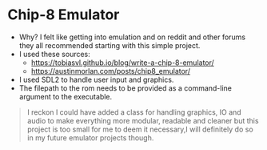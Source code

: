 # Chip-8 Emulator
  - Why? I felt like getting into emulation and on reddit and other forums they all recommended starting with this simple project.
  - I used these sources:
    *  https://tobiasvl.github.io/blog/write-a-chip-8-emulator/
    *  https://austinmorlan.com/posts/chip8_emulator/
  - I used SDL2 to handle user input and graphics.
  - The filepath to the rom needs to be provided as a command-line argument to the executable.
> I reckon I could have added a class for handling graphics, IO and audio to make everything more modular, readable and cleaner but
this project is too small for me to deem it necessary,I will definitely do so in my future emulator projects though.
